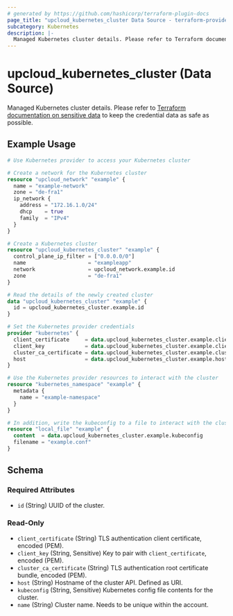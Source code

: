 ```yaml
---
# generated by https://github.com/hashicorp/terraform-plugin-docs
page_title: "upcloud_kubernetes_cluster Data Source - terraform-provider-upcloud"
subcategory: Kubernetes
description: |-
  Managed Kubernetes cluster details. Please refer to Terraform documentation on sensitive data https://www.terraform.io/language/state/sensitive-data to keep the credential data as safe as possible.
---
```


# upcloud_kubernetes_cluster (Data Source)

Managed Kubernetes cluster details. Please refer to [Terraform documentation on sensitive data](https://www.terraform.io/language/state/sensitive-data) to keep the credential data as safe as possible.

## Example Usage

```terraform
# Use Kubernetes provider to access your Kubernetes cluster

# Create a network for the Kubernetes cluster
resource "upcloud_network" "example" {
  name = "example-network"
  zone = "de-fra1"
  ip_network {
    address = "172.16.1.0/24"
    dhcp    = true
    family  = "IPv4"
  }
}

# Create a Kubernetes cluster
resource "upcloud_kubernetes_cluster" "example" {
  control_plane_ip_filter = ["0.0.0.0/0"]
  name                    = "exampleapp"
  network                 = upcloud_network.example.id
  zone                    = "de-fra1"
}

# Read the details of the newly created cluster
data "upcloud_kubernetes_cluster" "example" {
  id = upcloud_kubernetes_cluster.example.id
}

# Set the Kubernetes provider credentials
provider "kubernetes" {
  client_certificate     = data.upcloud_kubernetes_cluster.example.client_certificate
  client_key             = data.upcloud_kubernetes_cluster.example.client_key
  cluster_ca_certificate = data.upcloud_kubernetes_cluster.example.cluster_ca_certificate
  host                   = data.upcloud_kubernetes_cluster.example.host
}

# Use the Kubernetes provider resources to interact with the cluster
resource "kubernetes_namespace" "example" {
  metadata {
    name = "example-namespace"
  }
}

# In addition, write the kubeconfig to a file to interact with the cluster with `kubectl` or other clients
resource "local_file" "example" {
  content  = data.upcloud_kubernetes_cluster.example.kubeconfig
  filename = "example.conf"
}
```

<!-- schema generated by tfplugindocs -->
## Schema

### Required Attributes

- `id` (String) UUID of the cluster.

### Read-Only

- `client_certificate` (String) TLS authentication client certificate, encoded (PEM).
- `client_key` (String, Sensitive) Key to pair with `client_certificate`, encoded (PEM).
- `cluster_ca_certificate` (String) TLS authentication root certificate bundle, encoded (PEM).
- `host` (String) Hostname of the cluster API. Defined as URI.
- `kubeconfig` (String, Sensitive) Kubernetes config file contents for the cluster.
- `name` (String) Cluster name. Needs to be unique within the account.
